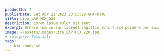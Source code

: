 ```yaml
---
productId: 7
publishDate: Sat Apr 22 2023 23:55:29 GMT+0700
title: Liva_LAP-PEX_220
description: Lorem ipsum dolor sit amet
excerpt: Ornare cum cursus laoreet sagittis nunc fusce posuere per euismod dis vehicula a, semper fames lacus maecenas
image: ~/assets/images/Liva_LAP-PEX_220.jpg
# category: Tutorials
tags:
  - kim chống sét
---
```

